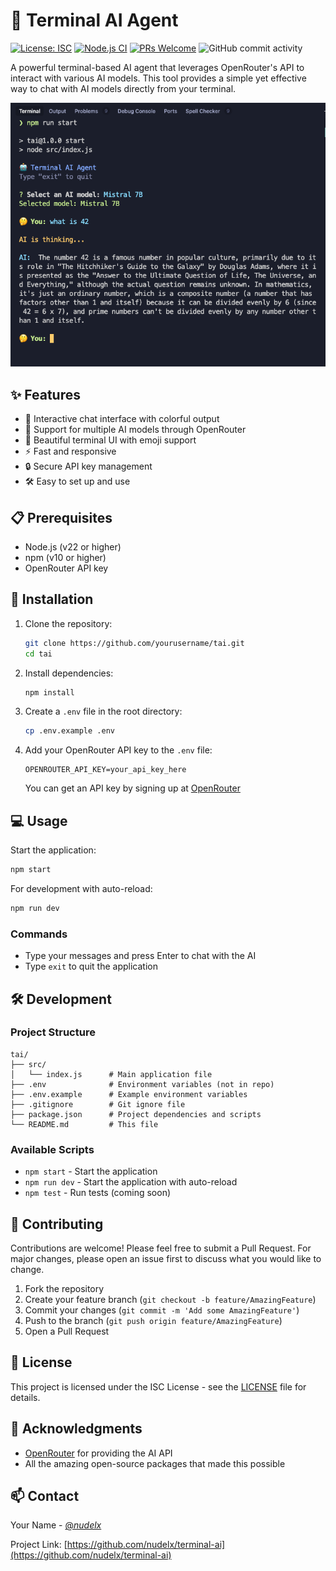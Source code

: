 # 🤖 Terminal AI Agent

[![License: ISC](https://img.shields.io/badge/License-ISC-blue.svg)](https://opensource.org/licenses/ISC)
[![Node.js CI](https://github.com/yourusername/tai/actions/workflows/node.js.yml/badge.svg)](https://github.com/yourusername/tai/actions/workflows/node.js.yml)
[![PRs Welcome](https://img.shields.io/badge/PRs-welcome-brightgreen.svg)](http://makeapullrequest.com)
![GitHub commit activity](https://img.shields.io/github/commit-activity/m/nudelx/terminal-ai)

A powerful terminal-based AI agent that leverages OpenRouter's API to interact with various AI models. This tool provides a simple yet effective way to chat with AI models directly from your terminal.

![Terminal AI Agent Demo](https://raw.githubusercontent.com/nudelx/terminal-ai/refs/heads/main/img/img1.png)

## ✨ Features

- 🎯 Interactive chat interface with colorful output
- 🔄 Support for multiple AI models through OpenRouter
- 🎨 Beautiful terminal UI with emoji support
- ⚡ Fast and responsive
- 🔒 Secure API key management
- 🛠️ Easy to set up and use

## 📋 Prerequisites

- Node.js (v22 or higher)
- npm (v10 or higher)
- OpenRouter API key

## 🚀 Installation

1. Clone the repository:

   ```bash
   git clone https://github.com/yourusername/tai.git
   cd tai
   ```

2. Install dependencies:

   ```bash
   npm install
   ```

3. Create a `.env` file in the root directory:

   ```bash
   cp .env.example .env
   ```

4. Add your OpenRouter API key to the `.env` file:
   ```
   OPENROUTER_API_KEY=your_api_key_here
   ```
   You can get an API key by signing up at [OpenRouter](https://openrouter.ai/)

## 💻 Usage

Start the application:

```bash
npm start
```

For development with auto-reload:

```bash
npm run dev
```

### Commands

- Type your messages and press Enter to chat with the AI
- Type `exit` to quit the application

## 🛠️ Development

### Project Structure

```
tai/
├── src/
│   └── index.js      # Main application file
├── .env              # Environment variables (not in repo)
├── .env.example      # Example environment variables
├── .gitignore        # Git ignore file
├── package.json      # Project dependencies and scripts
└── README.md         # This file
```

### Available Scripts

- `npm start` - Start the application
- `npm run dev` - Start the application with auto-reload
- `npm test` - Run tests (coming soon)

## 🤝 Contributing

Contributions are welcome! Please feel free to submit a Pull Request. For major changes, please open an issue first to discuss what you would like to change.

1. Fork the repository
2. Create your feature branch (`git checkout -b feature/AmazingFeature`)
3. Commit your changes (`git commit -m 'Add some AmazingFeature'`)
4. Push to the branch (`git push origin feature/AmazingFeature`)
5. Open a Pull Request

## 📝 License

This project is licensed under the ISC License - see the [LICENSE](LICENSE) file for details.

## 🙏 Acknowledgments

- [OpenRouter](https://openrouter.ai/) for providing the AI API
- All the amazing open-source packages that made this possible

## 📫 Contact

Your Name - [@_nudelx_](https://x.com/_nudelx_)

Project Link: [https://github.com/nudelx/terminal-ai](https://github.com/nudelx/terminal-ai)
